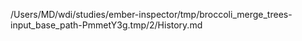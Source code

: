 /Users/MD/wdi/studies/ember-inspector/tmp/broccoli_merge_trees-input_base_path-PmmetY3g.tmp/2/History.md